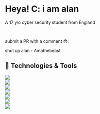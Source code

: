 # Heya! C: i am alan
A 17 y/o cyber security student from England

<br>


submit a PR with a comment 😳:

shut up alan - Amathebeast


## 🔧 Technologies & Tools

![](https://img.shields.io/badge/Arch-black?style=flat&logo=Arch%20Linux&logoColor=white&label=OS&color=6aa6f8)<br>
![](https://img.shields.io/badge/Editor-VS_Code-informational?style=flat&logo=visual-studio-code&logoColor=white&color=6aa6f8)<br>
![](https://img.shields.io/badge/Vim-black?style=flat&logo=Vim&logoColor=white&label=Editor&color=6aa6f8)<br>
![](https://img.shields.io/badge/Code-Python-informational?style=flat&logo=python&logoColor=white&color=6aa6f8)<br>
![](https://img.shields.io/badge/Shell-Bash-informational?style=flat&logo=gnu-bash&logoColor=white&color=6aa6f8)<br>
![](https://img.shields.io/badge/St-black?style=flat&logo=suckless&logoColor=white&label=Terminal&color=6aa6f8)<br>
![](https://img.shields.io/badge/Sublime-black?style=flat&logo=sublime-text&logoColor=white&label=Editor&color=6aa6f8)<br>
